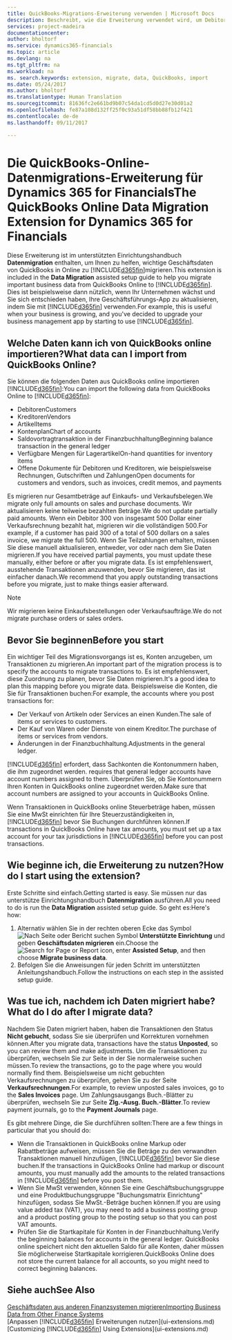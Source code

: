 ```yaml
---
title: QuickBooks-Migrations-Erweiterung verwenden | Microsoft Docs
description: Beschreibt, wie die Erweiterung verwendet wird, um Debitoren, Kreditoren, Artikel und Konten aus QuickBooks-Online auf Dynamics 365 for Financials zu migrieren
services: project-madeira
documentationcenter: 
author: bholtorf
ms.service: dynamics365-financials
ms.topic: article
ms.devlang: na
ms.tgt_pltfrm: na
ms.workload: na
ms. search.keywords: extension, migrate, data, QuickBooks, import
ms.date: 05/24/2017
ms.author: bholtorf
ms.translationtype: Human Translation
ms.sourcegitcommit: 81636fc2e661bd9b07c54da1cd5d0d27e30d01a2
ms.openlocfilehash: fe87a108d132ff25f0c93a51df58bb88fb12f421
ms.contentlocale: de-de
ms.lasthandoff: 09/11/2017

---
```


# <a name="the-quickbooks-online-data-migration-extension-for-dynamics-365-for-financials"></a><span data-ttu-id="78f5c-103">Die QuickBooks-Online-Datenmigrations-Erweiterung für Dynamics 365 for Financials</span><span class="sxs-lookup"><span data-stu-id="78f5c-103">The QuickBooks Online Data Migration Extension for Dynamics 365 for Financials</span></span>
<span data-ttu-id="78f5c-104">Diese Erweiterung ist im unterstützten Einrichtungshandbuch **Datenmigration** enthalten, um Ihnen zu helfen, wichtige Geschäftsdaten von QuickBooks in Online zu [!INCLUDE[d365fin](includes/d365fin_md.md)]migrieren.</span><span class="sxs-lookup"><span data-stu-id="78f5c-104">This extension is included in the **Data Migration** assisted setup guide to help you migrate important business data from QuickBooks Online to [!INCLUDE[d365fin](includes/d365fin_md.md)].</span></span> <span data-ttu-id="78f5c-105">Dies ist beispielsweise dann nützlich, wenn Ihr Unternehmen wächst und Sie sich entschieden haben, Ihre Geschäftsführungs-App zu aktualisieren, indem Sie mit [!INCLUDE[d365fin](includes/d365fin_md.md)]  verwenden.</span><span class="sxs-lookup"><span data-stu-id="78f5c-105">For example, this is useful when your business is growing, and you've decided to upgrade your business management app by starting to use [!INCLUDE[d365fin](includes/d365fin_md.md)].</span></span>

## <a name="what-data-can-i-import-from-quickbooks-online"></a><span data-ttu-id="78f5c-106">Welche Daten kann ich von QuickBooks online importieren?</span><span class="sxs-lookup"><span data-stu-id="78f5c-106">What data can I import from QuickBooks Online?</span></span>
<span data-ttu-id="78f5c-107">Sie können die folgenden Daten aus QuickBooks online importieren [!INCLUDE[d365fin](includes/d365fin_md.md)]:</span><span class="sxs-lookup"><span data-stu-id="78f5c-107">You can import the following data from QuickBooks Online to [!INCLUDE[d365fin](includes/d365fin_md.md)]:</span></span>  

* <span data-ttu-id="78f5c-108">Debitoren</span><span class="sxs-lookup"><span data-stu-id="78f5c-108">Customers</span></span>
* <span data-ttu-id="78f5c-109">Kreditoren</span><span class="sxs-lookup"><span data-stu-id="78f5c-109">Vendors</span></span>
* <span data-ttu-id="78f5c-110">Artikel</span><span class="sxs-lookup"><span data-stu-id="78f5c-110">Items</span></span>
* <span data-ttu-id="78f5c-111">Kontenplan</span><span class="sxs-lookup"><span data-stu-id="78f5c-111">Chart of accounts</span></span> 
* <span data-ttu-id="78f5c-112">Saldovortragtransaktion in der Finanzbuchhaltung</span><span class="sxs-lookup"><span data-stu-id="78f5c-112">Beginning balance transaction in the general ledger</span></span>
* <span data-ttu-id="78f5c-113">Verfügbare Mengen für Lagerartikel</span><span class="sxs-lookup"><span data-stu-id="78f5c-113">On-hand quantities for inventory items</span></span>
* <span data-ttu-id="78f5c-114">Offene Dokumente für Debitoren und Kreditoren, wie beispielsweise Rechnungen, Gutschriften und Zahlungen</span><span class="sxs-lookup"><span data-stu-id="78f5c-114">Open documents for customers and vendors, such as invoices, credit memos, and payments</span></span>

<span data-ttu-id="78f5c-115">Es migrieren nur Gesamtbeträge auf Einkaufs- und Verkaufsbelegen.</span><span class="sxs-lookup"><span data-stu-id="78f5c-115">We migrate only full amounts on sales and purchase documents.</span></span> <span data-ttu-id="78f5c-116">Wir aktualisieren keine teilweise bezahlten Beträge.</span><span class="sxs-lookup"><span data-stu-id="78f5c-116">We do not update partially paid amounts.</span></span> <span data-ttu-id="78f5c-117">Wenn ein Debitor 300 von insgesamt 500 Dollar einer Verkaufsrechnung bezahlt hat, migrieren wir die vollständigen 500.</span><span class="sxs-lookup"><span data-stu-id="78f5c-117">For example, if a customer has paid 300 of a total of 500 dollars on a sales invoice, we migrate the full 500.</span></span> <span data-ttu-id="78f5c-118">Wenn Sie Teilzahlungen erhalten, müssen Sie diese manuell aktualisieren, entweder, vor oder nach dem Sie Daten migrieren.</span><span class="sxs-lookup"><span data-stu-id="78f5c-118">If you have received partial payments, you must update these manually, either before or after you migrate data.</span></span> <span data-ttu-id="78f5c-119">Es ist empfehlenswert, ausstehende Transaktionen anzuwenden, bevor Sie migrieren, das ist einfacher danach.</span><span class="sxs-lookup"><span data-stu-id="78f5c-119">We recommend that you apply outstanding transactions before you migrate, just to make things easier afterward.</span></span>

> [!NOTE]  
>   <span data-ttu-id="78f5c-120">Wir migrieren keine Einkaufsbestellungen oder Verkaufsaufträge.</span><span class="sxs-lookup"><span data-stu-id="78f5c-120">We do not migrate purchase orders or sales orders.</span></span>

## <a name="before-you-start"></a><span data-ttu-id="78f5c-121">Bevor Sie beginnen</span><span class="sxs-lookup"><span data-stu-id="78f5c-121">Before you start</span></span>
<span data-ttu-id="78f5c-122">Ein wichtiger Teil des Migrationsvorgangs ist es, Konten anzugeben, um Transaktionen zu migrieren.</span><span class="sxs-lookup"><span data-stu-id="78f5c-122">An important part of the migration process is to specify the accounts to migrate transactions to.</span></span> <span data-ttu-id="78f5c-123">Es ist empfehlenswert, diese Zuordnung zu planen, bevor Sie Daten migrieren.</span><span class="sxs-lookup"><span data-stu-id="78f5c-123">It's a good idea to plan this mapping before you migrate data.</span></span> <span data-ttu-id="78f5c-124">Beispielsweise die Konten, die Sie für Transaktionen buchen:</span><span class="sxs-lookup"><span data-stu-id="78f5c-124">For example, the accounts where you post transactions for:</span></span>  
  
* <span data-ttu-id="78f5c-125">Der Verkauf von Artikeln oder Services an einen Kunden.</span><span class="sxs-lookup"><span data-stu-id="78f5c-125">The sale of items or services to customers.</span></span>
* <span data-ttu-id="78f5c-126">Der Kauf von Waren oder Dienste von einem Kreditor.</span><span class="sxs-lookup"><span data-stu-id="78f5c-126">The purchase of items or services from vendors.</span></span>  
* <span data-ttu-id="78f5c-127">Änderungen in der Finanzbuchhaltung.</span><span class="sxs-lookup"><span data-stu-id="78f5c-127">Adjustments in the general ledger.</span></span>  

[!INCLUDE[d365fin](includes/d365fin_md.md)]<span data-ttu-id="78f5c-128"> erfordert, dass Sachkonten die Kontonummern haben, die ihm zugeordnet werden.</span><span class="sxs-lookup"><span data-stu-id="78f5c-128"> requires that general ledger accounts have account numbers assigned to them.</span></span> <span data-ttu-id="78f5c-129">Überprüfen Sie, ob Sie Kontonummern Ihren Konten in QuickBooks online zugeordnet werden.</span><span class="sxs-lookup"><span data-stu-id="78f5c-129">Make sure that account numbers are assigned to your accounts in QuickBooks Online.</span></span>

<span data-ttu-id="78f5c-130">Wenn Transaktionen in QuickBooks online Steuerbeträge haben, müssen Sie eine MwSt einrichten für Ihre Steuerzuständigkeiten in, [!INCLUDE[d365fin](includes/d365fin_md.md)] bevor Sie Buchungen durchführen können.</span><span class="sxs-lookup"><span data-stu-id="78f5c-130">If transactions in QuickBooks Online have tax amounts, you must set up a tax account for your tax jurisdictions in [!INCLUDE[d365fin](includes/d365fin_md.md)] before you can post transactions.</span></span>

## <a name="how-do-i-start-using-the-extension"></a><span data-ttu-id="78f5c-131">Wie beginne ich, die Erweiterung zu nutzen?</span><span class="sxs-lookup"><span data-stu-id="78f5c-131">How do I start using the extension?</span></span>
<span data-ttu-id="78f5c-132">Erste Schritte sind einfach.</span><span class="sxs-lookup"><span data-stu-id="78f5c-132">Getting started is easy.</span></span> <span data-ttu-id="78f5c-133">Sie müssen nur das unterstütze Einrichtungshandbuch **Datenmigration** ausführen.</span><span class="sxs-lookup"><span data-stu-id="78f5c-133">All you need to do is run the **Data Migration** assisted setup guide.</span></span> <span data-ttu-id="78f5c-134">So geht es:</span><span class="sxs-lookup"><span data-stu-id="78f5c-134">Here's how:</span></span>

1. <span data-ttu-id="78f5c-135">Alternativ wählen Sie in der rechten oberen Ecke das Symbol ![Nach Seite oder Bericht suchen](media/ui-search/search_small.png "") Symbol **Unterstützte Einrichtung** und geben **Geschäftsdaten migrieren** ein.</span><span class="sxs-lookup"><span data-stu-id="78f5c-135">Choose the ![Search for Page or Report](media/ui-search/search_small.png "Search for Page or Report icon") icon, enter **Assisted Setup**, and then choose **Migrate business data**.</span></span>
2. <span data-ttu-id="78f5c-136">Befolgen Sie die Anweisungen für jeden Schritt im unterstützten Anleitungshandbuch.</span><span class="sxs-lookup"><span data-stu-id="78f5c-136">Follow the instructions on each step in the assisted setup guide.</span></span>

## <a name="what-do-i-do-after-i-migrate-data"></a><span data-ttu-id="78f5c-137">Was tue ich, nachdem ich Daten migriert habe?</span><span class="sxs-lookup"><span data-stu-id="78f5c-137">What do I do after I migrate data?</span></span>
<span data-ttu-id="78f5c-138">Nachdem Sie Daten migriert haben, haben die Transaktionen den Status **Nicht gebucht**, sodass Sie sie überprüfen und Korrekturen vornehmen können.</span><span class="sxs-lookup"><span data-stu-id="78f5c-138">After you migrate data, transactions have the status **Unposted**, so you can review them and make adjustments.</span></span> <span data-ttu-id="78f5c-139">Um die Transaktionen zu überprüfen, wechseln Sie zur Seite in der Sie normalerweise suchen müssen.</span><span class="sxs-lookup"><span data-stu-id="78f5c-139">To review the transactions, go to the page where you would normally find them.</span></span> <span data-ttu-id="78f5c-140">Beispielsweise um nicht gebuchten Verkaufsrechnungen zu überprüfen, gehen Sie zu der Seite **Verkaufsrechnungen**.</span><span class="sxs-lookup"><span data-stu-id="78f5c-140">For example, to review unposted sales invoices, go to the **Sales Invoices** page.</span></span> <span data-ttu-id="78f5c-141">Um Zahlungsausgangs Buch.-Blätter zu überprüfen, wechseln Sie zur Seite **Zlg.-Ausg. Buch.-Blätter**.</span><span class="sxs-lookup"><span data-stu-id="78f5c-141">To review payment journals, go to the **Payment Journals** page.</span></span>   

<span data-ttu-id="78f5c-142">Es gibt mehrere Dinge, die Sie durchführen sollten:</span><span class="sxs-lookup"><span data-stu-id="78f5c-142">There are a few things in particular that you should do:</span></span>

* <span data-ttu-id="78f5c-143">Wenn die Transaktionen in QuickBooks online Markup oder Rabattbeträge aufweisen, müssen Sie die Beträge zu den verwandten Transaktionen manuell hinzufügen, [!INCLUDE[d365fin](includes/d365fin_md.md)] bevor Sie diese buchen.</span><span class="sxs-lookup"><span data-stu-id="78f5c-143">If the transactions in QuickBooks Online had markup or discount amounts, you must manually add the amounts to the related transactions in [!INCLUDE[d365fin](includes/d365fin_md.md)] before you post them.</span></span>
* <span data-ttu-id="78f5c-144">Wenn Sie MwSt verwenden, können Sie eine Geschäftsbuchungsgruppe und eine Produktbuchungsgruppe "Buchungsmatrix Einrichtung" hinzufügen, sodass Sie MwSt.-Beträge buchen können.</span><span class="sxs-lookup"><span data-stu-id="78f5c-144">If you are using value added tax (VAT), you may need to add a business posting group and a product posting group to the posting setup so that you can post VAT amounts.</span></span>
* <span data-ttu-id="78f5c-145">Prüfen Sie die Startkapitale für Konten in der Finanzbuchhaltung.</span><span class="sxs-lookup"><span data-stu-id="78f5c-145">Verify the beginning balances for accounts in the general ledger.</span></span> <span data-ttu-id="78f5c-146">QuickBooks online speichert nicht den aktuellen Saldo für alle Konten, daher müssen Sie möglicherweise Startkapitale korrigieren.</span><span class="sxs-lookup"><span data-stu-id="78f5c-146">QuickBooks Online does not store the current balance for all accounts, so you might need to correct beginning balances.</span></span>

## <a name="see-also"></a><span data-ttu-id="78f5c-147">Siehe auch</span><span class="sxs-lookup"><span data-stu-id="78f5c-147">See Also</span></span>
[<span data-ttu-id="78f5c-148">Geschäftsdaten aus anderen Finanzsystemen migrieren</span><span class="sxs-lookup"><span data-stu-id="78f5c-148">Importing Business Data from Other Finance Systems</span></span>](upload-data.md)  
<span data-ttu-id="78f5c-149">[Anpassen [!INCLUDE[d365fin](includes/d365fin_md.md)] Erweiterungen nutzen](ui-extensions.md)</span><span class="sxs-lookup"><span data-stu-id="78f5c-149">[Customizing [!INCLUDE[d365fin](includes/d365fin_md.md)] Using Extensions](ui-extensions.md)</span></span>  

